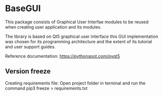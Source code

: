 # BaseGUI
This package consists of Graphical User Interfae modules
to be reused when creating user application and its modules.

The library is based on Qt5 graphical user interface
this GUI implementation was chosen for its programming architecture
and the extent of its tutorial and user support guides.

Reference documentation:
https://pythonspot.com/pyqt5


## Version freeze
Creating requirements file:
Open project folder in terminal and run the command
    pip3 freeze > requirements.txt
